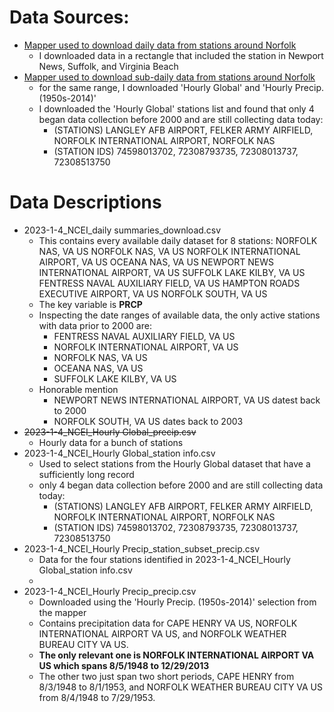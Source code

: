 # Data Sources:
- [Mapper used to download daily data from stations around Norfolk](https://www.ncei.noaa.gov/maps/daily/)
  - I downloaded data in a rectangle that included the station in Newport News, Suffolk, and Virginia Beach
- [Mapper used to download sub-daily data from stations around Norfolk](https://www.ncei.noaa.gov/maps/hourly/)
  - for the same range, I downloaded 'Hourly Global' and 'Hourly Precip. (1950s-2014)'
  - I downloaded the 'Hourly Global' stations list and found that only 4 began data collection before 2000 and are still collecting data today:
    - (STATIONS) LANGLEY AFB AIRPORT, FELKER ARMY AIRFIELD, NORFOLK INTERNATIONAL AIRPORT, NORFOLK NAS
    - (STATION IDS) 74598013702, 72308793735, 72308013737, 72308513750

# Data Descriptions
- 2023-1-4_NCEI_daily summaries_download.csv
  - This contains every available daily dataset for 8 stations: NORFOLK NAS, VA US
NORFOLK NAS, VA US
NORFOLK INTERNATIONAL AIRPORT, VA US
OCEANA NAS, VA US
NEWPORT NEWS INTERNATIONAL AIRPORT, VA US
SUFFOLK LAKE KILBY, VA US
FENTRESS NAVAL AUXILIARY FIELD, VA US
HAMPTON ROADS EXECUTIVE AIRPORT, VA US
NORFOLK SOUTH, VA US
  - The key variable is **PRCP**
  - Inspecting the date ranges of available data, the only active stations with data prior to 2000 are:
    - FENTRESS NAVAL AUXILIARY FIELD, VA US
    - NORFOLK INTERNATIONAL AIRPORT, VA US
    - NORFOLK NAS, VA US
    - OCEANA NAS, VA US
    - SUFFOLK LAKE KILBY, VA US
  - Honorable mention
    -  NEWPORT NEWS INTERNATIONAL AIRPORT, VA US datest back to 2000
    - NORFOLK SOUTH, VA US dates back to 2003
- ~~2023-1-4_NCEI_Hourly Global_precip.csv~~
  - Hourly data for a bunch of stations
- 2023-1-4_NCEI_Hourly Global_station info.csv
  - Used to select stations from the Hourly Global dataset that have a sufficiently long record
  - only 4 began data collection before 2000 and are still collecting data today:
    - (STATIONS) LANGLEY AFB AIRPORT, FELKER ARMY AIRFIELD, NORFOLK INTERNATIONAL AIRPORT, NORFOLK NAS
    - (STATION IDS) 74598013702, 72308793735, 72308013737, 72308513750
- 2023-1-4_NCEI_Hourly Precip_station_subset_precip.csv
  - Data for the four stations identified in 2023-1-4_NCEI_Hourly Global_station info.csv
  - 
- 2023-1-4_NCEI_Hourly Precip_precip.csv
  - Downloaded using the 'Hourly Precip. (1950s-2014)' selection from the mapper
  - Contains precipitation data for CAPE HENRY VA US, NORFOLK INTERNATIONAL AIRPORT VA US, and NORFOLK WEATHER BUREAU CITY VA US.
  - **The only relevant one is NORFOLK INTERNATIONAL AIRPORT VA US which spans 8/5/1948 to 12/29/2013**
  - The other two just span two short periods, CAPE HENRY from 8/3/1948 to 8/1/1953, and NORFOLK WEATHER BUREAU CITY VA US from 8/4/1948 to 7/29/1953.


